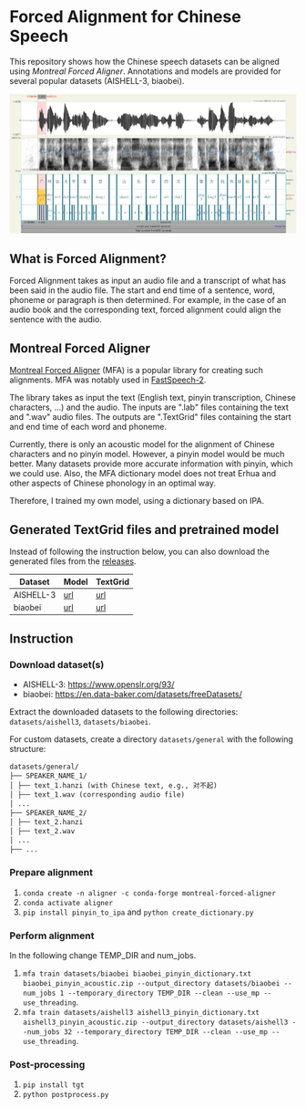 # Forced Alignment for Chinese Speech

This repository shows how the Chinese speech datasets can be aligned using *Montreal Forced Aligner*. Annotations and models are provided for several popular datasets (AISHELL-3, biaobei).

![Alt text](praat.jpg?raw=true)

## What is Forced Alignment?

Forced Alignment takes as input an audio file and a transcript of what has been said in the audio file. The start and end time of a sentence, word, phoneme or paragraph is then determined. For example, in the case of an audio book and the corresponding text, forced alignment could align the sentence with the audio.

## Montreal Forced Aligner

[Montreal Forced Aligner](https://montreal-forced-aligner.readthedocs.io/en/latest/) (MFA) is a popular library for creating such alignments. MFA was notably used in [FastSpeech-2](https://arxiv.org/pdf/2006.04558).

The library takes as input the text (English text, pinyin transcription, Chinese characters, ...) and the audio. The inputs are ".lab" files containing the text and ".wav" audio files. The outputs are ".TextGrid" files containing the start and end time of each word and phoneme.

Currently, there is only an acoustic model for the alignment of Chinese characters and no pinyin model. However, a pinyin model would be much better. Many datasets provide more accurate information with pinyin, which we could use. Also, the MFA dictionary model does not treat Erhua and other aspects of Chinese phonology in an optimal way.

Therefore, I trained my own model, using a dictionary based on IPA.

## Generated TextGrid files and pretrained model

Instead of following the instruction below, you can also download the generated files from the [releases](https://github.com/lars76/forced-alignment-aishell/releases).

| Dataset    | Model | TextGrid |
|------------|-------|----------|
| AISHELL-3  | [url](https://github.com/lars76/forced-alignment-aishell/releases/download/model_files/aishell3_pinyin.zip) | [url](https://github.com/lars76/forced-alignment-aishell/releases/download/textgrid_files/aishell3_textgrid_files.zip)    |
| biaobei    | [url](https://github.com/lars76/forced-alignment-aishell/releases/download/model_files/biaobei_pinyin.zip) | [url](https://github.com/lars76/forced-alignment-aishell/releases/download/textgrid_files/biaobei_textgrid_files.zip)    |

## Instruction

### Download dataset(s)

- AISHELL-3: https://www.openslr.org/93/
- biaobei: https://en.data-baker.com/datasets/freeDatasets/

Extract the downloaded datasets to the following directories: `datasets/aishell3`, `datasets/biaobei`.

For custom datasets, create a directory `datasets/general` with the following structure:

```
datasets/general/
├── SPEAKER_NAME_1/
│ ├── text_1.hanzi (with Chinese text, e.g., 对不起)
│ ├── text_1.wav (corresponding audio file)
│ ...
├── SPEAKER_NAME_2/
│ ├── text_2.hanzi
│ ├── text_2.wav
│ ...
├── ...
```

### Prepare alignment

1. `conda create -n aligner -c conda-forge montreal-forced-aligner`
2. `conda activate aligner`
3. `pip install pinyin_to_ipa` and `python create_dictionary.py`

### Perform alignment

In the following change TEMP_DIR and num_jobs.

1. `mfa train datasets/biaobei biaobei_pinyin_dictionary.txt biaobei_pinyin_acoustic.zip --output_directory datasets/biaobei --num_jobs 1 --temporary_directory TEMP_DIR --clean --use_mp --use_threading`.
2. `mfa train datasets/aishell3 aishell3_pinyin_dictionary.txt aishell3_pinyin_acoustic.zip --output_directory datasets/aishell3 --num_jobs 32 --temporary_directory TEMP_DIR --clean --use_mp --use_threading`.

### Post-processing

1. `pip install tgt`
2. `python postprocess.py`